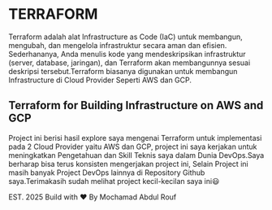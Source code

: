 # TERRAFORM
Terraform adalah alat Infrastructure as Code (IaC) untuk membangun, mengubah, dan mengelola infrastruktur secara aman dan efisien. Sederhananya, Anda menulis kode yang mendeskripsikan infrastruktur (server, database, jaringan), dan Terraform akan membangunnya sesuai deskripsi tersebut.Terraform biasanya digunakan untuk membangun Infrastructure di Cloud Provider Seperti AWS dan GCP.

## Terraform for Building Infrastructure on AWS and GCP
Project ini berisi hasil explore saya mengenai Terraform untuk implementasi pada 2 Cloud Provider yaitu AWS dan GCP, project ini saya kerjakan untuk meningkatkan Pengetahuan dan Skill Teknis saya dalam Dunia DevOps.Saya berharap bisa terus konsisten mengerjakan project ini, Selain Project ini masih banyak Project DevOps lainnya di Repository Github saya.Terimakasih sudah melihat project kecil-kecilan saya ini😃

EST. 2025 Build with ❤️ By Mochamad Abdul Rouf
